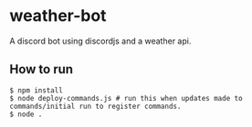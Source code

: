 # weather-bot

A discord bot using discordjs and a weather api.

## How to run

```
$ npm install
$ node deploy-commands.js # run this when updates made to commands/initial run to register commands.
$ node .
```
